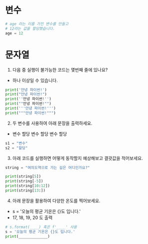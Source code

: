 # 변수
```python
# age 라는 이름 가진 변수를 만들고
# 12라는 값을 할당했습니다.
age = 12
```

# 문자열
1. 다음 중 실행이 불가능한 코드는 몇번째 줄에 있나요?
- 하나 이상일 수 있습니다.
```python
print('안녕 파이썬!')
print("안녕 파이썬!")
print(''안녕 파이썬!'')
print(""안녕 파이썬!"")
print('''안녕 파이썬!''')
print("""안녕 파이썬!""")
```

2. 두 변수를 사용하여 아래 문장을 출력하세요.
- 변수 할당 변수 할당 변수 할당
```python
s1 = "변수"
s2 = "할당"
```

3. 아래 코드를 실행하면 어떻게 동작할지 예상해보고 결괏값을 적어보세요.
```python
string = "여의도역으로 가는 길은 어디인가요?"

print(string[5])
print(string[-5])
print(string[10:12])
print(string[13:])
```

4. 아래 문장을 활용하여 다양한 온도를 찍어보세요.
- s = '오늘의 평균 기온은 {}도 입니다.'
- 17, 18, 19, 20 도 출력
```python
# s.format(____) 혹은 f'____' 사용
s = '오늘의 평균 기온은 {}도 입니다.'
print(_____________)
```

